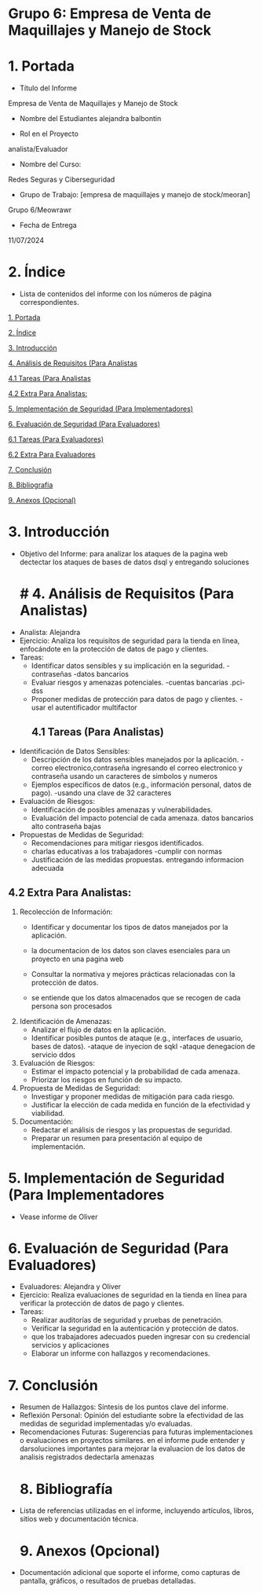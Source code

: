 # Grupo 6: Empresa de Venta de Maquillajes y Manejo de Stock

<a id="portada"></a><h1>1. Portada</h1>
* Título del Informe

Empresa de Venta de Maquillajes y Manejo de Stock

* Nombre del Estudiantes
alejandra balbontin

* Rol en el Proyecto

analista/Evaluador

* Nombre del Curso:

Redes Seguras y Ciberseguridad

* Grupo de Trabajo: [empresa de maquillajes  y manejo de stock/meoran]

Grupo 6/Meowrawr

* Fecha de Entrega

11/07/2024

<a id="indice"></a><h1>2. Índice</h1>
* Lista de contenidos del informe con los números de página correspondientes.


[1. Portada](#portada)

[2. Índice](#indice)

[3. Introducción](#introduccion)

[4. Análisis de Requisitos (Para Analistas](#analistas)

[4.1 Tareas (Para Analistas](#tareasanalistas)

[4.2 Extra Para Analistas:](#extraanalistas)

[5. Implementación de Seguridad (Para Implementadores)](#implementadores)

[6. Evaluación de Seguridad (Para Evaluadores)](#evaluadores)

[6.1 Tareas (Para Evaluadores)](#tareasevaluadores)

[6.2 Extra Para Evaluadores](#extraevaluadores)

[7. Conclusión](#conclusion)

[8. Bibliografia](#bibliografia)

[9. Anexos (Opcional)](#anexos)

<a id="introduccion"></a><h1>3. Introducción</h1>
* Objetivo del Informe: para analizar los ataques de la pagina web  dectectar los ataques de bases de datos dsql y entregando soluciones 
<a id="analistas"></a><h1># 4. Análisis de Requisitos (Para Analistas)</h1>
* Analista: Alejandra
* Ejercicio: Analiza los requisitos de seguridad para la tienda en línea, enfocándote en la protección de datos de pago y clientes.
* Tareas:
    - Identificar datos sensibles y su implicación en la seguridad.
    -contraseñas 
    -datos bancarios 
    - Evaluar riesgos y amenazas potenciales.
    -cuentas bancarias
    .pci-dss
    - Proponer medidas de protección para datos de pago y clientes.
    -usar el autentificador multifactor 
<a id="tareasanalistas"></a><h2>4.1 Tareas (Para Analistas)</h2>
*	Identificación de Datos Sensibles:
    - Descripción de los datos sensibles manejados por la aplicación.
    -correo electronico,contraseña ingresando el correo electronico y contraseña usando un caracteres de simbolos y numeros
    - Ejemplos específicos de datos (e.g., información personal, datos de pago).
    -usando una clave de 32 caracteres
* Evaluación de Riesgos:
    - Identificación de posibles amenazas y vulnerabilidades.
    - Evaluación del impacto potencial de cada amenaza.
    datos bancarios alto
    contraseña bajas 
* Propuestas de Medidas de Seguridad:
    - Recomendaciones para mitigar riesgos identificados.
   - charlas educativas a los trabajadores 
    -cumplir con normas 
    - Justificación de las medidas propuestas.
    entregando informacion adecuada 

<a id="extraanalistas"></a><h2>4.2 Extra Para Analistas:</h2>
1.	Recolección de Información:
    - Identificar y documentar los tipos de datos manejados por la aplicación.
    - la documentacion de los datos son claves esenciales para un proyecto en una pagina web 

    - Consultar la normativa y mejores prácticas relacionadas con la protección de datos.
    - se entiende que los datos almacenados que se recogen de cada persona son procesados 
2.	Identificación de Amenazas:
    - Analizar el flujo de datos en la aplicación.
    - Identificar posibles puntos de ataque (e.g., interfaces de usuario, bases de datos).
    -ataque de inyecion de sqkl
    -ataque denegacion de servicio ddos
3.	Evaluación de Riesgos:
    - Estimar el impacto potencial y la probabilidad de cada amenaza.
    - Priorizar los riesgos en función de su impacto.
4.	Propuesta de Medidas de Seguridad:
    - Investigar y proponer medidas de mitigación para cada riesgo.
    - Justificar la elección de cada medida en función de la efectividad y viabilidad.
5.	Documentación:
    - Redactar el análisis de riesgos y las propuestas de seguridad.
    - Preparar un resumen para presentación al equipo de implementación.


<a id="implementadores"></a><h1>5. Implementación de Seguridad (Para Implementadores</h1>

* Vease informe de Oliver


<a id="evaluadores"></a><h1>6. Evaluación de Seguridad (Para Evaluadores)</h1>
* Evaluadores: Alejandra y Oliver
* Ejercicio: Realiza evaluaciones de seguridad en la tienda en línea para verificar la protección de datos de pago y clientes.
* Tareas:
    - Realizar auditorías de seguridad y pruebas de penetración.
    - Verificar la seguridad en la autenticación y protección de datos.
    - que los trabajadores adecuados pueden ingresar con su credencial servicios y aplicaciones
    - Elaborar un informe con hallazgos y recomendaciones.



<a id="conclusion"></a><h1>7. Conclusión</h1>
* Resumen de Hallazgos: Síntesis de los puntos clave del informe.
* Reflexión Personal: Opinión del estudiante sobre la efectividad de las medidas de seguridad implementadas y/o evaluadas.
* Recomendaciones Futuras: Sugerencias para futuras implementaciones o evaluaciones en proyectos similares.
en el informe pude entender y darsoluciones importantes para mejorar la evaluacion de los datos de analisis registrados dedectarla amenazas
<a id="bibliografia"></a><h1>8. Bibliografía</h1>
* Lista de referencias utilizadas en el informe, incluyendo artículos, libros, sitios web y documentación técnica.
<a id="anexos   "></a><h1>9. Anexos (Opcional)</h1>
* Documentación adicional que soporte el informe, como capturas de pantalla, gráficos, o resultados de pruebas detalladas.
